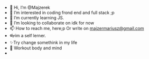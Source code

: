 - 👋 Hi, I’m @Majzerek
- 👀 I’m interested in coding frond end and full stack ;p
- 🌱 I’m currently learning JS.
- 💞️ I’m looking to collaborate on idk for now
- 📫 How to reach me, here;p Or write on majzermariusz@gmail.com
- 👓im a self lerner.
- ✨Try change somethink in my life
- 🤟 Workout body and mind
- 
<!---
Majzerek/Majzerek is a ✨ special ✨ repository because its `README.md` (this file) appears on your GitHub profile.
You can click the Preview link to take a look at your changes.
--->
